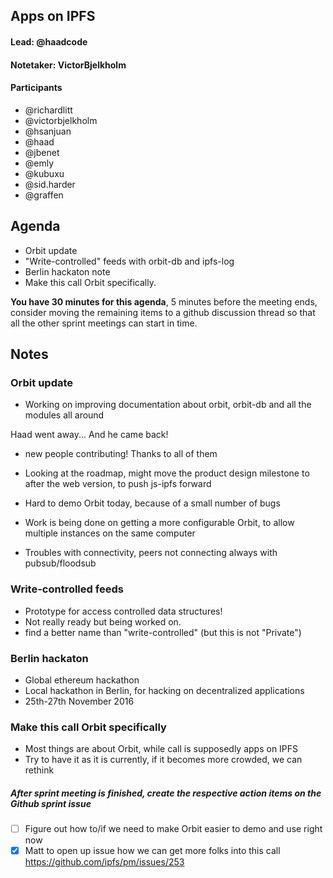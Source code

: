 ## Apps on IPFS

#### Lead: @haadcode
#### Notetaker: VictorBjelkholm

#### Participants

- @richardlitt
- @victorbjelkholm
- @hsanjuan
- @haad
- @jbenet
- @emly
- @kubuxu
- @sid.harder
- @graffen

## Agenda

- Orbit update
- "Write-controlled" feeds with orbit-db and ipfs-log
- Berlin hackaton note
- Make this call Orbit specifically.

**You have 30 minutes for this agenda**, 5 minutes before the meeting ends, consider moving the remaining items to a github discussion thread so that all the other sprint meetings can start in time.

## Notes

### Orbit update

* Working on improving documentation about orbit, orbit-db and all the modules all around

Haad went away... And he came back!

* new people contributing! Thanks to all of them
* Looking at the roadmap, might move the product design milestone to after the web version, to push js-ipfs forward

* Hard to demo Orbit today, because of a small number of bugs
* Work is being done on getting a more configurable Orbit, to allow multiple instances on the same computer
* Troubles with connectivity, peers not connecting always with pubsub/floodsub

### Write-controlled feeds

* Prototype for access controlled data structures!
* Not really ready but being worked on. 
* find a better name than "write-controlled" (but this is not "Private")

### Berlin hackaton

* Global ethereum hackathon
* Local hackathon in Berlin, for hacking on decentralized applications
* 25th-27th November 2016

### Make this call Orbit specifically

* Most things are about Orbit, while call is supposedly apps on IPFS
* Try to have it as it is currently, if it becomes more crowded, we can rethink

##### After sprint meeting is finished, create the respective action items on the Github sprint issue

* [ ] Figure out how to/if we need to make Orbit easier to demo and use right now 
* [X] Matt to open up issue how we can get more folks into this call https://github.com/ipfs/pm/issues/253
